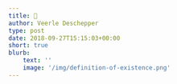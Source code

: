 ```yaml
---
title: 🌱
author: Veerle Deschepper
type: post
date: 2018-09-27T15:15:03+00:00
short: true 
blurb:
    text: ''
    image: '/img/definition-of-existence.png'
---
```

